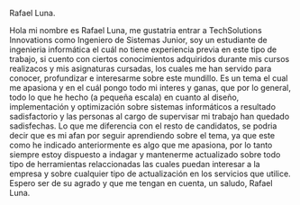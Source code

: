 Rafael Luna.

Hola mi nombre es Rafael Luna, me gustatria entrar a TechSolutions Innovations como Ingeniero de Sistemas Junior, soy un estudiante de ingenieria informática el cuál no tiene experiencia previa en este tipo de trabajo, 
si cuento con ciertos conocimientos adquiridos durante mis cursos realizacos y mis asignaturas cursadas, los cuales me han servido para conocer, profundizar e interesarme sobre este mundillo. 
Es un tema el cual me apasiona y en el cuál pongo todo mi interes y ganas, que por lo general, todo lo que he hecho (a pequeña escala) en cuanto al diseño, implementación y optimización sobre sistemas informáticos a resultado
sadisfactorio y las personas al cargo de supervisar mi trabajo han quedado sadisfechas.
Lo que me diferencia con el resto de candidatos, se podria decir que es mi afan por seguir aprendiendo sobre el tema, ya que este como he indicado anteriormente es algo que me apasiona, por lo tanto siempre estoy dispuesto
a indagar y mantenerme actualizado sobre todo tipo de herramientas relaccionadas las cuales puedan interesar a la empresa y sobre cualquier tipo de actualización en los servicios que utilice.
Espero ser de su agrado y que me tengan en cuenta, un saludo, Rafael Luna.
